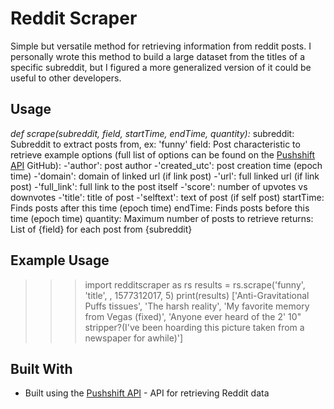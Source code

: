 # Reddit Scraper

Simple but versatile method for retrieving information from reddit posts. I personally wrote this method to build a large dataset from the titles of a specific subreddit, but I figured a more generalized version of it could be useful to other developers.

## Usage
*def scrape(subreddit, field, startTime, endTime, quantity):*
subreddit: Subreddit to extract posts from, ex: 'funny'
field: Post characteristic to retrieve
  example options (full list of options can be found on the [Pushshift API](https://github.com/pushshift/api) GitHub):
    -'author': post author
    -'created_utc': post creation time (epoch time)
    -'domain': domain of linked url (if link post)
    -'url': full linked url (if link post)
    -'full_link': full link to the post itself
    -'score': number of upvotes vs downvotes
    -'title': title of post
    -'selftext': text of post (if self post)
startTime: Finds posts after this time (epoch time)
endTime: Finds posts before this time (epoch time)
quantity: Maximum number of posts to retrieve
returns: List of {field} for each post from {subreddit} 

## Example Usage

>>> import redditscraper as rs
>>> results = rs.scrape('funny', 'title', , 1577312017, 5)
>>> print(results)
['Anti-Gravitational Puffs tissues', 'The harsh reality', 'My favorite memory from Vegas (fixed)', 'Anyone ever heard of the 2\' 10" stripper?(I\'ve been hoarding this picture taken from a newspaper for awhile)']

## Built With

* Built using the [Pushshift API](https://github.com/pushshift/api) - API for retrieving Reddit data
